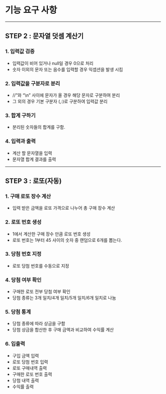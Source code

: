 # 기능 요구 사항

---

## STEP 2 : 문자열 덧셈 계산기

### 1. 입력값 검증
* 입력값이 비어 있거나 null일 경우 0으로 처리
* 숫자 이외의 문자 또는 음수를 입력할 경우 익셉션을 발생 시킴

### 2. 입력값을 구분자로 분리
* //”와 “\n” 사이에 문자가 올 경우 해당 문자로 구분하여 분리
* 그 외의 경우 기본 구분자 (,:)로 구분하여 입력값 분리

### 3. 합계 구하기
* 분리된 숫자들의 합계를 구함.

### 4. 입력과 출력
* 계산 할 문자열을 입력
* 문자열 합계 결과를 출력

---

## STEP 3 : 로또(자동)

### 1. 구매 로또 장수 계산
* 입력 받은 금액을 로또 가격으로 나누어 총 구매 장수 계산

### 2. 로또 번호 생성
* 1에서 계산한 구매 장수 만큼 로또 번호 생성
* 로또 번호는 1부터 45 사이의 숫자 중 랜덤으로 6개를 뽑는다.

### 3. 당첨 번호 지정
* 로또 당첨 번호를 수동으로 지정

### 4. 당첨 여부 확인
* 구매한 로또 전부 당첨 여부 확인
* 당첨 종류는 3개 일치/4개 일치/5개 일치/6개 일치로 나눔

### 5. 당첨 통계 
* 당첨 종류에 따라 상금을 구함
* 당첨 상금을 합산한 후 구매 금액과 비교하여 수익률 계산

### 6. 입출력
* 구입 금액 입력
* 로또 당첨 번호 입력
* 로또 구매내역 출력
* 구매한 로또 번호 출력
* 당첨 내역 출력
* 수익률 출력